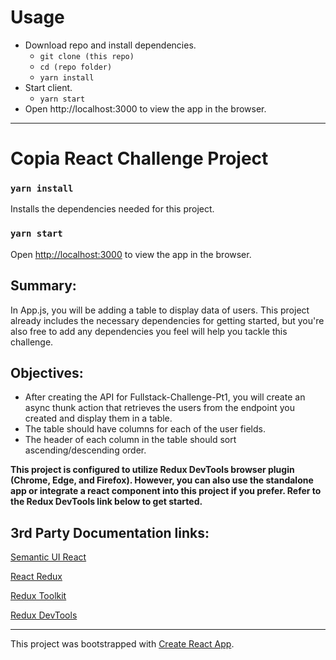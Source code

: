 # Usage

* Download repo and install dependencies.
    * `git clone (this repo)`
    * `cd (repo folder)`
    * `yarn install`
* Start client.
    * `yarn start`
* Open http://localhost:3000 to view the app in the browser.

---

# Copia React Challenge Project

### `yarn install`
Installs the dependencies needed for this project.

### `yarn start`
Open [http://localhost:3000](http://localhost:3000) to view the app in the browser.

## Summary:
In App.js, you will be adding a table to display data of users. This project already includes the necessary dependencies for getting started, but you're also free to add any dependencies you feel will help you tackle this challenge. 

## Objectives:
- After creating the API for Fullstack-Challenge-Pt1, you will create an async thunk action that retrieves the users from the endpoint you created and display them in a table.
- The table should have columns for each of the user fields.
- The header of each column in the table should sort ascending/descending order.

**This project is configured to utilize Redux DevTools browser plugin (Chrome, Edge, and Firefox). However, you can also use the standalone app or integrate a react component into this project if you prefer. Refer to the Redux DevTools link below to get started.**
## 3rd Party Documentation links:

[Semantic UI React](https://react.semantic-ui.com)

[React Redux](https://react-redux.js.org/)

[Redux Toolkit](https://redux-toolkit.js.org/)

[Redux DevTools](https://github.com/reduxjs/redux-devtools)

---------------------------------------
This project was bootstrapped with [Create React App](https://github.com/facebook/create-react-app).
